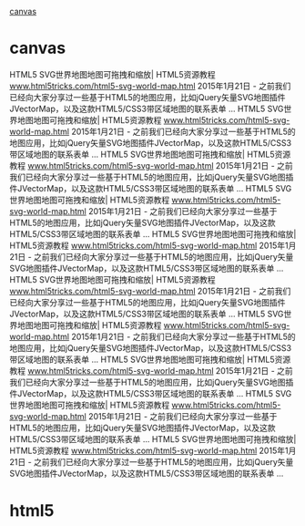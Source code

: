 [canvas](#user-content-html5)

# canvas


HTML5 SVG世界地图地图可拖拽和缩放| HTML5资源教程
www.html5tricks.com/html5-svg-world-map.html
2015年1月21日 - 之前我们已经向大家分享过一些基于HTML5的地图应用，比如jQuery矢量SVG地图插件JVectorMap，以及这款HTML5/CSS3带区域地图的联系表单 ...
HTML5 SVG世界地图地图可拖拽和缩放| HTML5资源教程
www.html5tricks.com/html5-svg-world-map.html
2015年1月21日 - 之前我们已经向大家分享过一些基于HTML5的地图应用，比如jQuery矢量SVG地图插件JVectorMap，以及这款HTML5/CSS3带区域地图的联系表单 ...
HTML5 SVG世界地图地图可拖拽和缩放| HTML5资源教程
www.html5tricks.com/html5-svg-world-map.html
2015年1月21日 - 之前我们已经向大家分享过一些基于HTML5的地图应用，比如jQuery矢量SVG地图插件JVectorMap，以及这款HTML5/CSS3带区域地图的联系表单 ...
HTML5 SVG世界地图地图可拖拽和缩放| HTML5资源教程
www.html5tricks.com/html5-svg-world-map.html
2015年1月21日 - 之前我们已经向大家分享过一些基于HTML5的地图应用，比如jQuery矢量SVG地图插件JVectorMap，以及这款HTML5/CSS3带区域地图的联系表单 ...
HTML5 SVG世界地图地图可拖拽和缩放| HTML5资源教程
www.html5tricks.com/html5-svg-world-map.html
2015年1月21日 - 之前我们已经向大家分享过一些基于HTML5的地图应用，比如jQuery矢量SVG地图插件JVectorMap，以及这款HTML5/CSS3带区域地图的联系表单 ...
HTML5 SVG世界地图地图可拖拽和缩放| HTML5资源教程
www.html5tricks.com/html5-svg-world-map.html
2015年1月21日 - 之前我们已经向大家分享过一些基于HTML5的地图应用，比如jQuery矢量SVG地图插件JVectorMap，以及这款HTML5/CSS3带区域地图的联系表单 ...
HTML5 SVG世界地图地图可拖拽和缩放| HTML5资源教程
www.html5tricks.com/html5-svg-world-map.html
2015年1月21日 - 之前我们已经向大家分享过一些基于HTML5的地图应用，比如jQuery矢量SVG地图插件JVectorMap，以及这款HTML5/CSS3带区域地图的联系表单 ...
HTML5 SVG世界地图地图可拖拽和缩放| HTML5资源教程
www.html5tricks.com/html5-svg-world-map.html
2015年1月21日 - 之前我们已经向大家分享过一些基于HTML5的地图应用，比如jQuery矢量SVG地图插件JVectorMap，以及这款HTML5/CSS3带区域地图的联系表单 ...
HTML5 SVG世界地图地图可拖拽和缩放| HTML5资源教程
www.html5tricks.com/html5-svg-world-map.html
2015年1月21日 - 之前我们已经向大家分享过一些基于HTML5的地图应用，比如jQuery矢量SVG地图插件JVectorMap，以及这款HTML5/CSS3带区域地图的联系表单 ...
HTML5 SVG世界地图地图可拖拽和缩放| HTML5资源教程
www.html5tricks.com/html5-svg-world-map.html
2015年1月21日 - 之前我们已经向大家分享过一些基于HTML5的地图应用，比如jQuery矢量SVG地图插件JVectorMap，以及这款HTML5/CSS3带区域地图的联系表单 ...
# html5